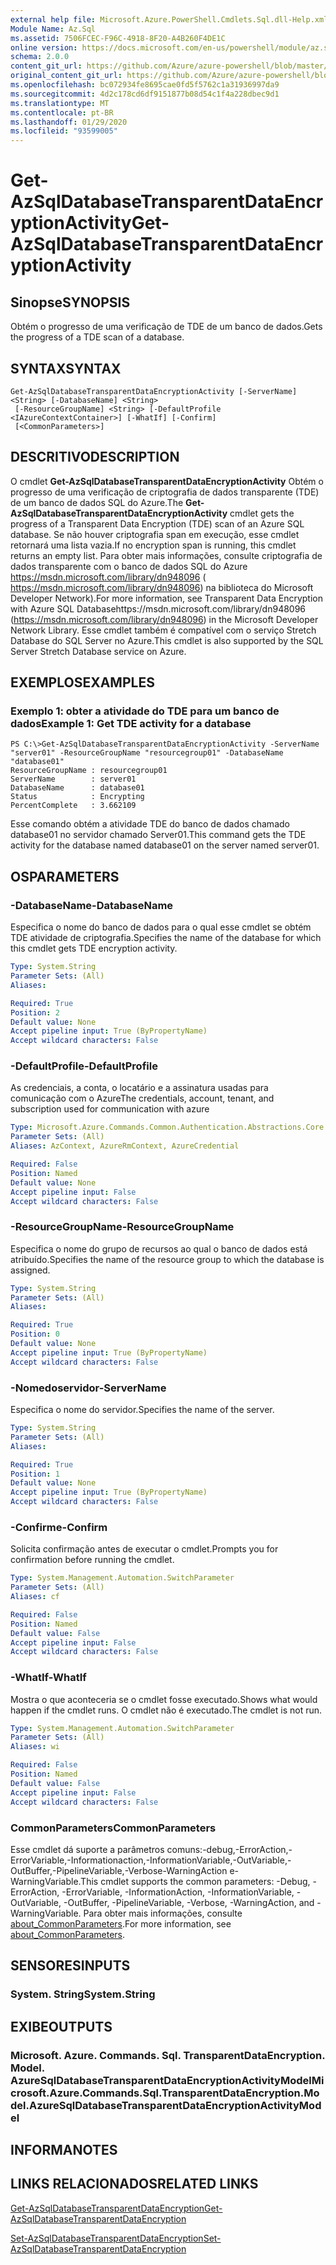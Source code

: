 ```yaml
---
external help file: Microsoft.Azure.PowerShell.Cmdlets.Sql.dll-Help.xml
Module Name: Az.Sql
ms.assetid: 7506FCEC-F96C-4918-8F20-A4B260F4DE1C
online version: https://docs.microsoft.com/en-us/powershell/module/az.sql/get-azsqldatabasetransparentdataencryptionactivity
schema: 2.0.0
content_git_url: https://github.com/Azure/azure-powershell/blob/master/src/Sql/Sql/help/Get-AzSqlDatabaseTransparentDataEncryptionActivity.md
original_content_git_url: https://github.com/Azure/azure-powershell/blob/master/src/Sql/Sql/help/Get-AzSqlDatabaseTransparentDataEncryptionActivity.md
ms.openlocfilehash: bc072934fe8695cae0fd5f5762c1a31936997da9
ms.sourcegitcommit: 4d2c178cd6df9151877b08d54c1f4a228dbec9d1
ms.translationtype: MT
ms.contentlocale: pt-BR
ms.lasthandoff: 01/29/2020
ms.locfileid: "93599005"
---
```

# <span data-ttu-id="5b49d-101">Get-AzSqlDatabaseTransparentDataEncryptionActivity</span><span class="sxs-lookup"><span data-stu-id="5b49d-101">Get-AzSqlDatabaseTransparentDataEncryptionActivity</span></span>

## <span data-ttu-id="5b49d-102">Sinopse</span><span class="sxs-lookup"><span data-stu-id="5b49d-102">SYNOPSIS</span></span>
<span data-ttu-id="5b49d-103">Obtém o progresso de uma verificação de TDE de um banco de dados.</span><span class="sxs-lookup"><span data-stu-id="5b49d-103">Gets the progress of a TDE scan of a database.</span></span>

## <span data-ttu-id="5b49d-104">SYNTAX</span><span class="sxs-lookup"><span data-stu-id="5b49d-104">SYNTAX</span></span>

```
Get-AzSqlDatabaseTransparentDataEncryptionActivity [-ServerName] <String> [-DatabaseName] <String>
 [-ResourceGroupName] <String> [-DefaultProfile <IAzureContextContainer>] [-WhatIf] [-Confirm]
 [<CommonParameters>]
```

## <span data-ttu-id="5b49d-105">DESCRITIVO</span><span class="sxs-lookup"><span data-stu-id="5b49d-105">DESCRIPTION</span></span>
<span data-ttu-id="5b49d-106">O cmdlet **Get-AzSqlDatabaseTransparentDataEncryptionActivity** Obtém o progresso de uma verificação de criptografia de dados transparente (TDE) de um banco de dados SQL do Azure.</span><span class="sxs-lookup"><span data-stu-id="5b49d-106">The **Get-AzSqlDatabaseTransparentDataEncryptionActivity** cmdlet gets the progress of a Transparent Data Encryption (TDE) scan of an Azure SQL database.</span></span>
<span data-ttu-id="5b49d-107">Se não houver criptografia span em execução, esse cmdlet retornará uma lista vazia.</span><span class="sxs-lookup"><span data-stu-id="5b49d-107">If no encryption span is running, this cmdlet returns an empty list.</span></span>
<span data-ttu-id="5b49d-108">Para obter mais informações, consulte criptografia de dados transparente com o banco de dados SQL do Azure https://msdn.microsoft.com/library/dn948096 ( https://msdn.microsoft.com/library/dn948096) na biblioteca do Microsoft Developer Network).</span><span class="sxs-lookup"><span data-stu-id="5b49d-108">For more information, see Transparent Data Encryption with Azure SQL Databasehttps://msdn.microsoft.com/library/dn948096 (https://msdn.microsoft.com/library/dn948096) in the Microsoft Developer Network Library.</span></span>
<span data-ttu-id="5b49d-109">Esse cmdlet também é compatível com o serviço Stretch Database do SQL Server no Azure.</span><span class="sxs-lookup"><span data-stu-id="5b49d-109">This cmdlet is also supported by the SQL Server Stretch Database service on Azure.</span></span>

## <span data-ttu-id="5b49d-110">EXEMPLOS</span><span class="sxs-lookup"><span data-stu-id="5b49d-110">EXAMPLES</span></span>

### <span data-ttu-id="5b49d-111">Exemplo 1: obter a atividade do TDE para um banco de dados</span><span class="sxs-lookup"><span data-stu-id="5b49d-111">Example 1: Get TDE activity for a database</span></span>
```
PS C:\>Get-AzSqlDatabaseTransparentDataEncryptionActivity -ServerName "server01" -ResourceGroupName "resourcegroup01" -DatabaseName "database01"
ResourceGroupName : resourcegroup01
ServerName        : server01
DatabaseName      : database01
Status            : Encrypting
PercentComplete   : 3.662109
```

<span data-ttu-id="5b49d-112">Esse comando obtém a atividade TDE do banco de dados chamado database01 no servidor chamado Server01.</span><span class="sxs-lookup"><span data-stu-id="5b49d-112">This command gets the TDE activity for the database named database01 on the server named server01.</span></span>

## <span data-ttu-id="5b49d-113">OS</span><span class="sxs-lookup"><span data-stu-id="5b49d-113">PARAMETERS</span></span>

### <span data-ttu-id="5b49d-114">-DatabaseName</span><span class="sxs-lookup"><span data-stu-id="5b49d-114">-DatabaseName</span></span>
<span data-ttu-id="5b49d-115">Especifica o nome do banco de dados para o qual esse cmdlet se obtém TDE atividade de criptografia.</span><span class="sxs-lookup"><span data-stu-id="5b49d-115">Specifies the name of the database for which this cmdlet gets TDE encryption activity.</span></span>

```yaml
Type: System.String
Parameter Sets: (All)
Aliases:

Required: True
Position: 2
Default value: None
Accept pipeline input: True (ByPropertyName)
Accept wildcard characters: False
```

### <span data-ttu-id="5b49d-116">-DefaultProfile</span><span class="sxs-lookup"><span data-stu-id="5b49d-116">-DefaultProfile</span></span>
<span data-ttu-id="5b49d-117">As credenciais, a conta, o locatário e a assinatura usadas para comunicação com o Azure</span><span class="sxs-lookup"><span data-stu-id="5b49d-117">The credentials, account, tenant, and subscription used for communication with azure</span></span>

```yaml
Type: Microsoft.Azure.Commands.Common.Authentication.Abstractions.Core.IAzureContextContainer
Parameter Sets: (All)
Aliases: AzContext, AzureRmContext, AzureCredential

Required: False
Position: Named
Default value: None
Accept pipeline input: False
Accept wildcard characters: False
```

### <span data-ttu-id="5b49d-118">-ResourceGroupName</span><span class="sxs-lookup"><span data-stu-id="5b49d-118">-ResourceGroupName</span></span>
<span data-ttu-id="5b49d-119">Especifica o nome do grupo de recursos ao qual o banco de dados está atribuído.</span><span class="sxs-lookup"><span data-stu-id="5b49d-119">Specifies the name of the resource group to which the database is assigned.</span></span>

```yaml
Type: System.String
Parameter Sets: (All)
Aliases:

Required: True
Position: 0
Default value: None
Accept pipeline input: True (ByPropertyName)
Accept wildcard characters: False
```

### <span data-ttu-id="5b49d-120">-Nomedoservidor</span><span class="sxs-lookup"><span data-stu-id="5b49d-120">-ServerName</span></span>
<span data-ttu-id="5b49d-121">Especifica o nome do servidor.</span><span class="sxs-lookup"><span data-stu-id="5b49d-121">Specifies the name of the server.</span></span>

```yaml
Type: System.String
Parameter Sets: (All)
Aliases:

Required: True
Position: 1
Default value: None
Accept pipeline input: True (ByPropertyName)
Accept wildcard characters: False
```

### <span data-ttu-id="5b49d-122">-Confirme</span><span class="sxs-lookup"><span data-stu-id="5b49d-122">-Confirm</span></span>
<span data-ttu-id="5b49d-123">Solicita confirmação antes de executar o cmdlet.</span><span class="sxs-lookup"><span data-stu-id="5b49d-123">Prompts you for confirmation before running the cmdlet.</span></span>

```yaml
Type: System.Management.Automation.SwitchParameter
Parameter Sets: (All)
Aliases: cf

Required: False
Position: Named
Default value: False
Accept pipeline input: False
Accept wildcard characters: False
```

### <span data-ttu-id="5b49d-124">-WhatIf</span><span class="sxs-lookup"><span data-stu-id="5b49d-124">-WhatIf</span></span>
<span data-ttu-id="5b49d-125">Mostra o que aconteceria se o cmdlet fosse executado.</span><span class="sxs-lookup"><span data-stu-id="5b49d-125">Shows what would happen if the cmdlet runs.</span></span>
<span data-ttu-id="5b49d-126">O cmdlet não é executado.</span><span class="sxs-lookup"><span data-stu-id="5b49d-126">The cmdlet is not run.</span></span>

```yaml
Type: System.Management.Automation.SwitchParameter
Parameter Sets: (All)
Aliases: wi

Required: False
Position: Named
Default value: False
Accept pipeline input: False
Accept wildcard characters: False
```

### <span data-ttu-id="5b49d-127">CommonParameters</span><span class="sxs-lookup"><span data-stu-id="5b49d-127">CommonParameters</span></span>
<span data-ttu-id="5b49d-128">Esse cmdlet dá suporte a parâmetros comuns:-debug,-ErrorAction,-ErrorVariable,-Informationaction,-InformationVariable,-OutVariable,-OutBuffer,-PipelineVariable,-Verbose-WarningAction e-WarningVariable.</span><span class="sxs-lookup"><span data-stu-id="5b49d-128">This cmdlet supports the common parameters: -Debug, -ErrorAction, -ErrorVariable, -InformationAction, -InformationVariable, -OutVariable, -OutBuffer, -PipelineVariable, -Verbose, -WarningAction, and -WarningVariable.</span></span> <span data-ttu-id="5b49d-129">Para obter mais informações, consulte [about_CommonParameters](https://go.microsoft.com/fwlink/?LinkID=113216).</span><span class="sxs-lookup"><span data-stu-id="5b49d-129">For more information, see [about_CommonParameters](https://go.microsoft.com/fwlink/?LinkID=113216).</span></span>

## <span data-ttu-id="5b49d-130">SENSORES</span><span class="sxs-lookup"><span data-stu-id="5b49d-130">INPUTS</span></span>

### <span data-ttu-id="5b49d-131">System. String</span><span class="sxs-lookup"><span data-stu-id="5b49d-131">System.String</span></span>

## <span data-ttu-id="5b49d-132">EXIBE</span><span class="sxs-lookup"><span data-stu-id="5b49d-132">OUTPUTS</span></span>

### <span data-ttu-id="5b49d-133">Microsoft. Azure. Commands. Sql. TransparentDataEncryption. Model. AzureSqlDatabaseTransparentDataEncryptionActivityModel</span><span class="sxs-lookup"><span data-stu-id="5b49d-133">Microsoft.Azure.Commands.Sql.TransparentDataEncryption.Model.AzureSqlDatabaseTransparentDataEncryptionActivityModel</span></span>

## <span data-ttu-id="5b49d-134">INFORMA</span><span class="sxs-lookup"><span data-stu-id="5b49d-134">NOTES</span></span>

## <span data-ttu-id="5b49d-135">LINKS RELACIONADOS</span><span class="sxs-lookup"><span data-stu-id="5b49d-135">RELATED LINKS</span></span>

[<span data-ttu-id="5b49d-136">Get-AzSqlDatabaseTransparentDataEncryption</span><span class="sxs-lookup"><span data-stu-id="5b49d-136">Get-AzSqlDatabaseTransparentDataEncryption</span></span>](./Get-AzSqlDatabaseTransparentDataEncryption.md)

[<span data-ttu-id="5b49d-137">Set-AzSqlDatabaseTransparentDataEncryption</span><span class="sxs-lookup"><span data-stu-id="5b49d-137">Set-AzSqlDatabaseTransparentDataEncryption</span></span>](./Set-AzSqlDatabaseTransparentDataEncryption.md)


